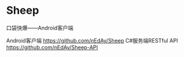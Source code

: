 # Sheep
口袋快爆——Android客户端

Android客户端 https://github.com/nEdAy/Sheep
C#服务端RESTful API https://github.com/nEdAy/Sheep-API
